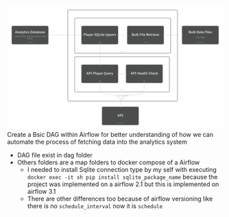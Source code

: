 ![Airflow-System](Airflow.png)
Create a Bsic DAG within Airflow for better understanding of how we can automate the process of fetching data into the analytics system
* DAG file exist in dag folder
* Others folders are a map folders to docker compose of a Airflow
    * I needed to install Sqlite connection type by my self with executing `docker exec -it sh pip install sqlite_package_name` because the project was implemented on a airflow 2.1 but this is implemented on airflow 3.1
    * There are other differences too because of airflow versioning like there is no `schedule_interval` now it is `schedule`
